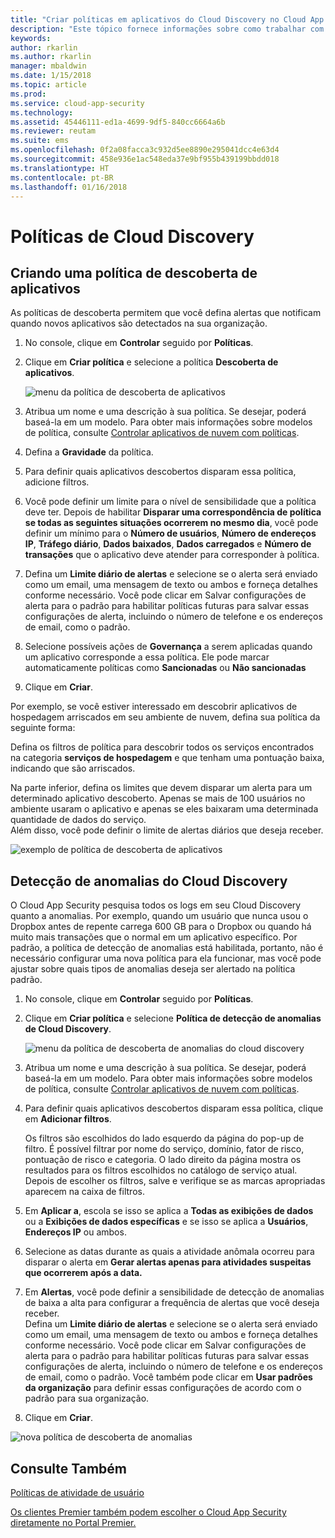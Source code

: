 ```yaml
---
title: "Criar políticas em aplicativos do Cloud Discovery no Cloud App Security | Microsoft Docs"
description: "Este tópico fornece informações sobre como trabalhar com políticas do Cloud Discovery."
keywords: 
author: rkarlin
ms.author: rkarlin
manager: mbaldwin
ms.date: 1/15/2018
ms.topic: article
ms.prod: 
ms.service: cloud-app-security
ms.technology: 
ms.assetid: 45446111-ed1a-4699-9df5-840cc6664a6b
ms.reviewer: reutam
ms.suite: ems
ms.openlocfilehash: 0f2a08facca3c932d5ee8890e295041dcc4e63d4
ms.sourcegitcommit: 458e936e1ac548eda37e9bf955b439199bbdd018
ms.translationtype: HT
ms.contentlocale: pt-BR
ms.lasthandoff: 01/16/2018
---
```

# <a name="cloud-discovery-policies"></a>Políticas de Cloud Discovery
    
## <a name="creating-an-app-discovery-policy"></a>Criando uma política de descoberta de aplicativos  
As políticas de descoberta permitem que você defina alertas que notificam quando novos aplicativos são detectados na sua organização.  
  
1.  No console, clique em **Controlar** seguido por **Políticas**.  
  
2.  Clique em **Criar política** e selecione a política **Descoberta de aplicativos**.  
  
     ![menu da política de descoberta de aplicativos](./media/app-discovery-policy-menu.png "menu da política de descoberta de aplicativos")  
  
3.  Atribua um nome e uma descrição à sua política. Se desejar, poderá baseá-la em um modelo. Para obter mais informações sobre modelos de política, consulte [Controlar aplicativos de nuvem com políticas](control-cloud-apps-with-policies.md).  
  
4.  Defina a **Gravidade** da política.

5. Para definir quais aplicativos descobertos disparam essa política, adicione filtros.  
  
6.  Você pode definir um limite para o nível de sensibilidade que a política deve ter. Depois de habilitar **Disparar uma correspondência de política se todas as seguintes situações ocorrerem no mesmo dia**, você pode definir um mínimo para o **Número de usuários**, **Número de endereços IP**, **Tráfego diário**, **Dados baixados**, **Dados carregados** e **Número de transações** que o aplicativo deve atender para corresponder à política.  
  
7.  Defina um **Limite diário de alertas** e selecione se o alerta será enviado como um email, uma mensagem de texto ou ambos e forneça detalhes conforme necessário. Você pode clicar em Salvar configurações de alerta para o padrão para habilitar políticas futuras para salvar essas configurações de alerta, incluindo o número de telefone e os endereços de email, como o padrão.  
  
8. Selecione possíveis ações de **Governança** a serem aplicadas quando um aplicativo corresponde a essa política. Ele pode marcar automaticamente políticas como **Sancionadas** ou **Não sancionadas** 

8.  Clique em **Criar**.  
  
Por exemplo, se você estiver interessado em descobrir aplicativos de hospedagem arriscados em seu ambiente de nuvem, defina sua política da seguinte forma:  
  
Defina os filtros de política para descobrir todos os serviços encontrados na categoria **serviços de hospedagem** e que tenham uma pontuação baixa, indicando que são arriscados.   
   
Na parte inferior, defina os limites que devem disparar um alerta para um determinado aplicativo descoberto. Apenas se mais de 100 usuários no ambiente usaram o aplicativo e apenas se eles baixaram uma determinada quantidade de dados do serviço.   
Além disso, você pode definir o limite de alertas diários que deseja receber.  
  
![exemplo de política de descoberta de aplicativos](./media/app-discovery-policy-example.png "exemplo de política de descoberta de aplicativos")  
  
## <a name="cloud-discovery-anomaly-detection"></a>Detecção de anomalias do Cloud Discovery  
O Cloud App Security pesquisa todos os logs em seu Cloud Discovery quanto a anomalias. Por exemplo, quando um usuário que nunca usou o Dropbox antes de repente carrega 600 GB para o Dropbox ou quando há muito mais transações que o normal em um aplicativo específico. Por padrão, a política de detecção de anomalias está habilitada, portanto, não é necessário configurar uma nova política para ela funcionar, mas você pode ajustar sobre quais tipos de anomalias deseja ser alertado na política padrão.  
  
1.  No console, clique em **Controlar** seguido por **Políticas**.  
  
2.  Clique em **Criar política** e selecione **Política de detecção de anomalias de Cloud Discovery**.  
  
     ![menu da política de descoberta de anomalias do cloud discovery](./media/cloud-discovery-anomaly-detection-policy-menu.png "menu da política de descoberta de anomalias do cloud discovery")  
  
3.  Atribua um nome e uma descrição à sua política. Se desejar, poderá baseá-la em um modelo. Para obter mais informações sobre modelos de política, consulte [Controlar aplicativos de nuvem com políticas](control-cloud-apps-with-policies.md).  
  
4.  Para definir quais aplicativos descobertos disparam essa política, clique em **Adicionar filtros**.  
  
     Os filtros são escolhidos do lado esquerdo da página do pop-up de filtro. É possível filtrar por nome do serviço, domínio, fator de risco, pontuação de risco e categoria. O lado direito da página mostra os resultados para os filtros escolhidos no catálogo de serviço atual. Depois de escolher os filtros, salve e verifique se as marcas apropriadas aparecem na caixa de filtros.  
  
5.  Em **Aplicar a**, escola se isso se aplica a **Todas as exibições de dados** ou a **Exibições de dados específicas** e se isso se aplica a **Usuários**, **Endereços IP** ou ambos.  
  
6.  Selecione as datas durante as quais a atividade anômala ocorreu para disparar o alerta em **Gerar alertas apenas para atividades suspeitas que ocorrerem após a data.**  
  
7.  Em **Alertas**, você pode definir a sensibilidade de detecção de anomalias de baixa a alta para configurar a frequência de alertas que você deseja receber.  
Defina um **Limite diário de alertas** e selecione se o alerta será enviado como um email, uma mensagem de texto ou ambos e forneça detalhes conforme necessário. Você pode clicar em Salvar configurações de alerta para o padrão para habilitar políticas futuras para salvar essas configurações de alerta, incluindo o número de telefone e os endereços de email, como o padrão. Você também pode clicar em **Usar padrões da organização** para definir essas configurações de acordo com o padrão para sua organização.  
  
9. Clique em **Criar**.  
  
![nova política de descoberta de anomalias](./media/new-discovery-anomaly-policy.png "nova política de descoberta de anomalias")  
  
## <a name="see-also"></a>Consulte Também  
[Políticas de atividade de usuário](user-activity-policies.md)   

[Os clientes Premier também podem escolher o Cloud App Security diretamente no Portal Premier.](https://premier.microsoft.com/)  
  
  